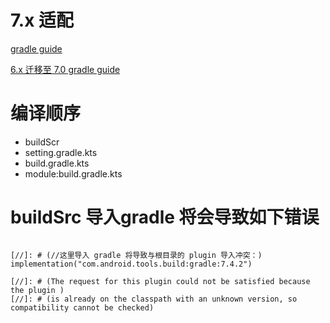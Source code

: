 # 7.x 适配

[gradle guide](https://docs.gradle.org/current/userguide/kotlin_dsl.html)

[6.x 迁移至 7.0 gradle guide](https://docs.gradle.org/current/userguide/upgrading_version_6.html)

# 编译顺序

* buildScr
* setting.gradle.kts
* build.gradle.kts
* module:build.gradle.kts

# buildSrc 导入gradle 将会导致如下错误

```

[//]: # (//这里导入 gradle 将导致与根目录的 plugin 导入冲突：)
implementation("com.android.tools.build:gradle:7.4.2")

[//]: # (The request for this plugin could not be satisfied because the plugin )
[//]: # (is already on the classpath with an unknown version, so compatibility cannot be checked)
```

